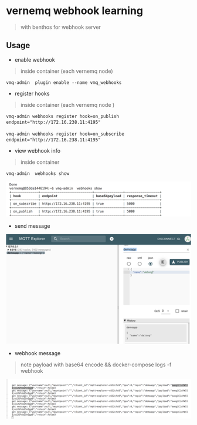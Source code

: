 # vernemq webhook learning

> with benthos for webhook server

## Usage

* enable webhook

> inside container (each vernemq node)

```code
vmq-admin  plugin enable --name vmq_webhooks
```

* register hooks

> inside container (each vernemq node )

```code
vmq-admin webhooks register hook=on_publish endpoint="http://172.16.238.11:4195"

vmq-admin webhooks register hook=on_subscribe endpoint="http://172.16.238.11:4195"
```

* view webhook info

> inside container

```code
vmq-admin  webhooks show
```

![images](./images/WX20201128-191101@2x.png)

* send message

![images](./images/WX20201128-190734@2x.png)

* webhook message

>  note payload with base64 encode &&  docker-compose logs -f webhook


![images](./images/WX20201128-190750@2x.png)

